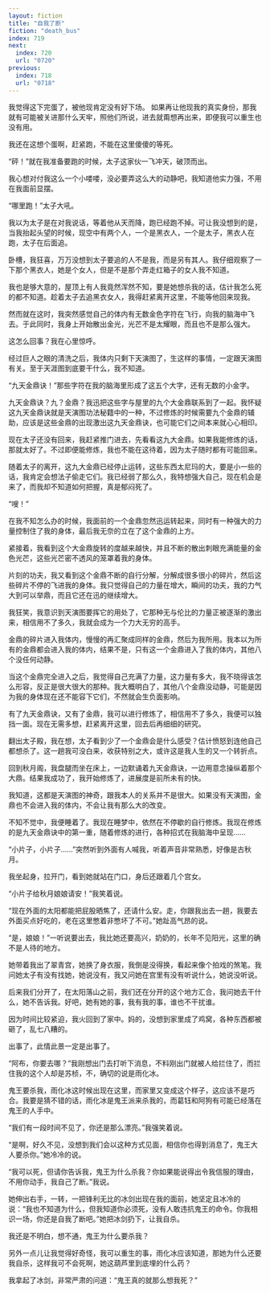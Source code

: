 ```yaml
---
layout: fiction
title: "自我了断"
fiction: "death_bus"
index: 719
next:
  index: 720
  url: "0720"
previous:
  index: 718
  url: "0718"
---
```

我觉得这下完蛋了，被他现肯定没有好下场。  如果再让他现我的真实身份，那我就有可能被关进那什么天牢，照他们所说，进去就甭想再出来，即便我可以重生也没有用。

我还在这想个蛋啊，赶紧跑，不能在这里傻傻的等死。

“砰！”就在我准备要跑的时候，太子这家伙一飞冲天，破顶而出。

我心想对付我这么一个小喽喽，没必要弄这么大的动静吧，我知道他实力强，不用在我面前显摆。

“哪里跑！”太子大吼。

我以为太子是在对我说话，等着他从天而降，跑已经跑不掉。可让我没想到的是，当我抬起头望的时候，现空中有两个人，一个是黑衣人，一个是太子，黑衣人在跑，太子在后面追。

卧槽，我狂喜，万万没想到太子要追的人不是我，而是另有其人。我仔细观察了一下那个黑衣人，她是个女人，但是不是那个弄走红箱子的女人我不知道。

我也是够大意的，屋顶上有人我竟然浑然不知，要是她想杀我的话，估计我怎么死的都不知道。趁着太子去追黑衣女人，我得赶紧离开这里，不能等他回来现我。

然而就在这时，我突然感觉自己的体内有无数金色字符在飞行，向我的脑海中飞去。于此同时，我身上开始散出金光，光芒不是太耀眼，而且也不是那么强大。

这怎么回事？我在心里惊呼。

经过巨人之眼的清洗之后，我体内只剩下天演图了，生这样的事情，一定跟天演图有关。至于天涯图到底要干什么，我不知道。

“九天金鼎诀！”那些字符在我的脑海里形成了这五个大字，还有无数的小金字。

九天金鼎诀？九？金鼎？我迅把这些字与屋里的九个大金鼎联系到了一起。我怀疑这九天金鼎诀就是天演图功法秘籍中的一种，不过修炼的时候需要九个金鼎的辅助，应该是这些金鼎的出现激出这九天金鼎诀，也可能它们之间本来就心心相印。

现在太子还没有回来，我赶紧推门进去，先看看这九大金鼎。如果我能修炼的话，那就太好了。不过即便能修炼，我也不能在这待着，因为太子随时都有可能回来。

随着太子的离开，这九大金鼎已经停止运转，这些东西太尼玛的大，要是小一些的话，我肯定会想法子偷走它们。我已经弱了那么久，我特想强大自己，现在机会是来了，而我却不知道如何把握，真是郁闷死了。

“嗖！”

在我不知怎么办的时候，我面前的一个金鼎忽然迅运转起来，同时有一种强大的力量控制住了我的身体，最后我无奈的立在了这个金鼎的上方。

紧接着，我看到这个大金鼎旋转的度越来越快，并且不断的散出刺眼充满能量的金色光芒，这些光芒密不透风的笼罩着我的身体。

片刻的功夫，我又看到这个金鼎不断的自行分解，分解成很多很小的碎片，然后这些碎片不停的飞进我的身体。我只觉得自己的力量在增大，瞬间的功夫，我的力气大到可以举鼎，而且它还在迅的继续增大。

我狂笑，我意识到天演图要挥它的用处了，它那种无与伦比的力量正被逐渐的激出来，相信用不了多久，我就会成为一个力大无穷的高手。

金鼎的碎片进入我体内，慢慢的再汇聚成同样的金鼎，然后为我所用。我本以为所有的金鼎都会进入我的体内，结果不是，只有这一个金鼎进入了我的体内，其他八个没任何动静。

当这个金鼎完全进入之后，我觉得自己充满了力量，这力量有多大，我不晓得该怎么形容，反正是很大很大的那种。我大概明白了，其他八个金鼎没动静，可能是因为我的身体现在还不能容下它们，不然就会生负面影响。

有了九天金鼎诀，又有了金鼎，我可以进行修炼了，相信用不了多久，我便可以独挡一面。现在无需多想，赶紧离开这里，回去后再细细的研究。

翻出太子殿，我在想，太子看到少了一个金鼎会是什么感受？估计愤怒到连他自己都想杀了。这一趟我可没白来，收获特别之大，或许这是我人生的又一个转折点。

回到秋月阁，我盘腿而坐在床上，一边默诵着九天金鼎诀，一边用意念操纵着那个大鼎。结果我成功了，我开始修炼了，进展度是前所未有的快。

我知道，这都是天演图的神奇，跟我本人的关系并不是很大。如果没有天演图，金鼎也不会进入我的体内，不会让我有那么大的改变。

不知不觉中，我便睡着了。我现在睡梦中，依然在不停歇的自行修炼。我现在修炼的是九天金鼎诀中的第一重，随着修炼的进行，各种招式在我脑海中呈现……

“小片子，小片子……”突然听到外面有人喊我，听着声音非常熟悉，好像是古秋月。

我坐起身，拉开门，看到她就站在门口，身后还跟着几个宫女。

“小片子给秋月娘娘请安！”我笑着说。

“现在外面的太阳都能把屁股晒焦了，还请什么安。走，你跟我出去一趟，我要去外面买点好吃的，老在这里憋着非憋坏了不可。”她趾高气昂的说。

“是，娘娘！”一听说要出去，我比她还要高兴，奶奶的，长年不见阳光，这里的确不是人待的地方。

她带着我出了翠青宫，她换了身衣服，我倒是没得换，看起来像个拍戏的煞笔。我问她太子有没有找她，她说没有，我又问她在宫里有没有听说什么，她说没听说。

后来我们分开了，在太阳落山之前，我们还在分开的这个地方汇合，我问她去干什么，她不告诉我。好吧，她有她的事，我有我的事，谁也不干扰谁。

因为时间比较紧迫，我火回到了家中。妈的，没想到家里成了鸡窝，各种东西都被砸了，乱七八糟的。

出事了，此情此景一定是出事了。

“阿布，你要去哪？”我刚想出门去打听下消息，不料刚出门就被人给拦住了，而拦住我的这个人却是苏桢，不，确切的说是雨化冰。

鬼王要杀我，雨化冰这时候出现在这里，而家里又变成这个样子，这应该不是巧合。我要是猜不错的话，雨化冰是鬼王派来杀我的，而葛钰和阿狗有可能已经落在鬼王的人手中。

“我们有一段时间不见了，你还是那么漂亮。”我强笑着说。

“是啊，好久不见，没想到我们会以这种方式见面，相信你也得到消息了，鬼王大人要杀你。”她冷冷的说。

“我可以死，但请你告诉我，鬼王为什么杀我？你如果能说得出令我信服的理由，不用你动手，我自己了断。”我说。

她伸出右手，一转，一把锋利无比的冰剑出现在我的面前，她坚定且冰冷的说：“我也不知道为什么，但我知道你必须死，没有人敢违抗鬼王的命令。你我相识一场，你还是自我了断吧。”她把冰剑扔下，让我自杀。

我还是不明白，想不通，鬼王为什么要杀我？

另外一点儿让我觉得好奇怪，我可以重生的事，雨化冰应该知道，那她为什么还要我自杀，这样我可不会死啊，她这葫芦里到底埋的什么药？

我拿起了冰剑，非常严肃的问道：“鬼王真的就那么想我死？”